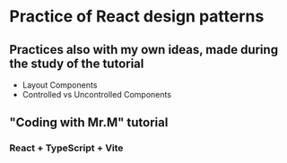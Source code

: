 # Practice of React design patterns

## Practices also with my own ideas, made during the study of the tutorial

* Layout Components
* Controlled vs Uncontrolled Components



## "Coding with Mr.M" tutorial

### React + TypeScript + Vite
